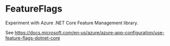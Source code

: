 # FeatureFlags
Experiment with Azure .NET Core Feature Management library.

See https://docs.microsoft.com/en-us/azure/azure-app-configuration/use-feature-flags-dotnet-core

